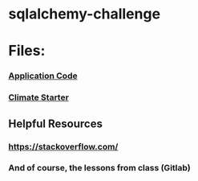 # sqlalchemy-challenge

# Files:
### [Application Code](https://github.com/robertrose85/sqlalchemy-challenge/blob/main/SurfsUp/app.py)

### [Climate Starter](https://github.com/robertrose85/sqlalchemy-challenge/blob/main/SurfsUp/climate_starter.ipynb)


## Helpful Resources
### https://stackoverflow.com/
### And of course, the lessons from class (Gitlab)